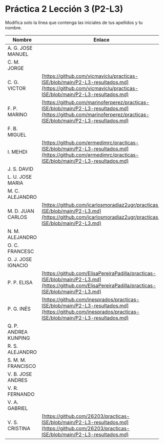 # Práctica 2 Lección 3 (P2-L3)

Modifica solo la línea que contenga las iniciales de tus apellidos y tu nombre.

| Nombre       | Enlace                                                                   |
| --------------- | ---------------------------------------------------------- |
| A. G. JOSE MANUEL | <!--enlace-->                                                           |
| C. M. JORGE | <!--enlace-->                                                           |
| C. G. VICTOR | [https://github.com/vicmaviclu/practicas-ISE/blob/main/P2-L3-resultados.md](https://github.com/vicmaviclu/practicas-ISE/blob/main/P2-L3-resultados.md) |
| F. P. MARINO | [https://github.com/marinoferperez/practicas-ISE/blob/main/P2-L3-resultados.md](https://github.com/marinoferperez/practicas-ISE/blob/main/P2-L3-resultados.md)    |
| F. B. MIGUEL | <!--enlace-->                                                           |
| I. MEHDI | [https://github.com/ermedimrc/practicas-ISE/blob/main/P2-L3-resultados.md](https://github.com/ermedimrc/practicas-ISE/blob/main/P2-L3-resultados.md)     |
| J. S. DAVID | <!--enlace-->                                                           |
| L. U. JOSE MARIA | <!--enlace-->                                                           |
| M. C. ALEJANDRO | <!--enlace-->                                                           |
| M. D. JUAN CARLOS | [https://github.com/jcarlosmoradiaz2ugr/practicas-ISE/blob/main/P2-L3.md](https://github.com/jcarlosmoradiaz2ugr/practicas-ISE/blob/main/P2-L3.md)   |
| N. M. ALEJANDRO | <!--enlace-->                                                           |
| O. C. FRANCESC | <!--enlace-->                                                           |
| O. J. JOSE IGNACIO | <!--enlace-->                                                           |
| P. P. ELISA | [https://github.com/ElisaPereiraPadilla/practicas-ISE/blob/main/P2-L3.md](https://github.com/ElisaPereiraPadilla/practicas-ISE/blob/main/P2-L3.md)                                                           |
| P. G. INÉS | [https://github.com/inesprados/practicas-ISE/blob/main/P2-L3-resultados.md](https://github.com/inesprados/practicas-ISE/blob/main/P2-L3-resultados.md)                                                           |
| Q. P. ANDREA KUNPING | <!--enlace-->                                                           |
| R. S. ALEJANDRO | <!--enlace-->                                                           |
| S. M. M. FRANCISCO | <!--enlace-->                                                           |
| V. B. JOSE ANDRES | <!--enlace-->                                                           |
| V. R. FERNANDO | <!--enlace-->                                                           |
| V. A. GABRIEL | <!--enlace-->                                                           |
| V. S. CRISTINA |[https://github.com/26203/practicas-ISE/blob/main/P2-L3-resultados.md](https://github.com/26203/practicas-ISE/blob/main/P2-L3-resultados.md)|![image](https://github.com/user-attachments/assets/a10836fe-5240-4f5e-91c1-dcad2cbd7f20)
